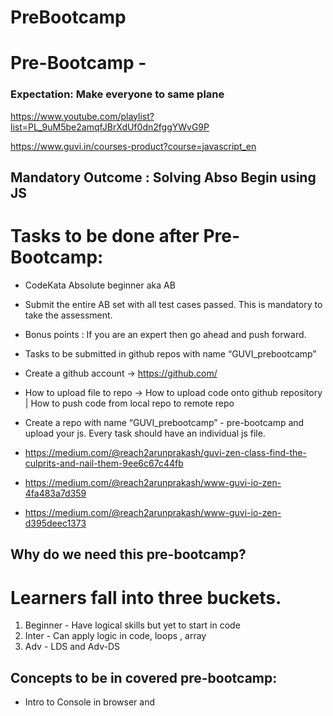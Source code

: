 # PreBootcamp



# Pre-Bootcamp - 

### Expectation: Make everyone to same plane 

https://www.youtube.com/playlist?list=PL_9uM5be2amqfJBrXdUf0dn2fggYWvG9P

https://www.guvi.in/courses-product?course=javascript_en

## Mandatory Outcome : Solving Abso Begin using JS 

# Tasks to be done after Pre-Bootcamp:

* CodeKata Absolute beginner aka AB

* Submit the entire AB set with all test cases passed. This is mandatory to take the assessment. 

* Bonus points : If you are an expert then go ahead and push forward. 

* Tasks to be submitted in github repos with name “GUVI_prebootcamp”

* Create a github account → https://github.com/ 

* How to upload file to repo → How to upload code onto github repository | How to push code from local repo to remote repo

* Create a repo with name “GUVI_prebootcamp” - pre-bootcamp and upload your js. Every task should have an individual js file.

* https://medium.com/@reach2arunprakash/guvi-zen-class-find-the-culprits-and-nail-them-9ee6c67c44fb

* https://medium.com/@reach2arunprakash/www-guvi-io-zen-4fa483a7d359

* https://medium.com/@reach2arunprakash/www-guvi-io-zen-d395deec1373


## Why do we need this pre-bootcamp? 

# Learners fall into three buckets. 

1. Beginner - Have logical skills but yet to start in code 
2. Inter - Can apply logic in code, loops , array 
3. Adv - LDS and Adv-DS 


## Concepts to be in covered pre-bootcamp:

* Intro to Console in browser and <script> tag

* Intro to Problem solving using Javascript ( Code Kata & GUVI Ide )

* Basics of JS - 

* Variables - Numbers , string , boolean 

* NAN & undefined 

* Type casting - String to number (int,float) - parseInt , parseFloat , + , Number , String to boolean

* Printing - console.log();

* Looping 

* Structure of looping with solved problem 

* Nested looping with an example 

* Conditions 

* Arrays 

* Objects

* Function - basics - Don't go in depth 


# Codekata - Lil extra  - any missing pieces 
Test Cases - Space at end or beginning , number format , single line print

## Assessment pattern 

1. MCQ & Coding 


* MCQs - only in the JS topics covered in Pre-Bootcamp 

* Coding - Code Kata

* 2 questions - Arrays , Maths and String - Mandatory to attend

* 1 q - DS  - skip if you don't know


* Session 1: Intro to code kata and JS

How to do CodeKata:
https://medium.com/@reach2arunprakash/guvi-codekata-javascript-8d0e88d35630


Reference materials for Javascript:

JS Course in GUVI - Get unlocked from Arun V
https://github.com/reach2arunprakash/javascript-101
https://developer.mozilla.org/en-US/docs/Learn/JavaScript/Building_blocks

Start here:

Where to run the code as first steps??

https://www.guvi.in/ide

This is the code template for reading the input in JS from code kata

Task 1:
Copy the below Code Template and paste it into https://www.guvi.in/ide
Paste output in the chat 

Code Template:

const readline = require('readline');
const inp = readline.createInterface({
  input: process.stdin
});
const userInput = [];
inp.on("line", (data) => {
 userInput.push(data);
});
inp.on("close", () => {

//start-here
//Your code goes here … replace this line with your code logic 

//end-here
});

Output:
	

Output:
Nil
Execution Time:
0.072s
Memory Used:
8328kb




Next steps:

Print variable values - hardcoded
Add 2 variable and print 
Read a variable and print - Input 
Read split variables
Read two var and add 
Read two var and compare
Array
11 - single variable 
[ '11', '23', '45' ] --Array 
Read and add multiline / Read array of numbers - normal and looping 

1 2 3
4 5 6
7 8 9
Space at end
Test Cases
GitHub



var a = 10;
a = 40;
console.log(a);
var b = 20;

console.log(a+b);



---------------


Looping - Nested


const readline = require('readline');
const inp = readline.createInterface({
  input: process.stdin
});
const userInput = [];
inp.on("line", (data) => {
 userInput.push(data);
});
inp.on("close", () => {

//start-here

var total = 0;

for(var i = 0 ; i < userInput.length ; i = i +1)
{
   var dummy = userInput[i].split(" ");
   console.log(dummy);
   
    for(var j = 0 ; j< dummy.length ; j = j+1)
    {
        total = total + +dummy[j]
        
    }
    
}

//var dummy = ["1","2","3"];

console.log(total);


//end-here
});




const readline = require('readline');
const inp = readline.createInterface({
  input: process.stdin
});
const userInput = [];
inp.on("line", (data) => {
 userInput.push(data);
});
inp.on("close", () => {

//start-here


 var sum = 0 ;

for (i=0; i<3; i = i+1 )
{
 something = userInput[i].split(" ");
for(j = 0 ; j < 3; j++)
{
  sum = sum + +something[j];
}
}

 console.log(sum);

//start-here
/*
var sum =0;
for(var x=0;x < userInput.length;x++)
{
    z = userInput[x].split(" ");
    for (var i=0;i<z.length;i++)     {
        sum = sum+parseInt(z[i]);   }
    
}

console.log(sum)
*/
//end-here
});

Further common Issues:

Array traversal 
End space .join



Number:

let age = 10;
let mark = 80.09;

String/ char 

let name = "arun";
let sex = 'm';

boolean

let pass = True; 
let pass = False; 

-----------------

Typecasting 

Input:

10
hai
true
1,23, arun , a 




const readline = require('readline');
const inp = readline.createInterface({
  input: process.stdin
});
const userInput = [];
inp.on("line", (data) => {
 userInput.push(data);
});
inp.on("close", () => {

//console.log(userInput);

let i =0 ;
for(i=0;i<userInput.length;i++)
{
    console.log(typeof(userInput[i]))
}
let intvar = parseFloat(userInput[0]);
let strvar = userInput[1];
let bvar = (userInput[2] == 'true');
let arrvar = userInput[3].split(",");

console.log (typeof(intvar));
console.log (typeof(strvar));
console.log (typeof(bvar));
console.log (bvar);

console.log (arrvar);
console.log (typeof(arrvar));


/*
let bvar = true;
let arrvar = [10,10.3,"a","arun",23,false]
let objvar = {"name":"arun","age":100,"city":"chennai"}

console.log(typeof(intvar),typeof(strvar),typeof(bvar));

let i=0;

for(i = 0 ;i< arrvar.length;i++)
{
	console.log(arrvar[i]);
}


console.log(intvar.toFixed(2));
console.log(bvar);
console.log(arrvar);
console.log(objvar);
*/
//console.log();

//end-here
});

Session 2:

Hoisting :


1. Hoisting is moving up
2. Move only the var not the value


1. var is hoisted & function scope
2. let is not hoisted & its block scope

--------

Reverse 


const readline = require('readline');
const inp = readline.createInterface({
  input: process.stdin
});
const userInput = [];
inp.on("line", (data) => {
 userInput.push(data);
});
inp.on("close", () => {

var str = userInput[0];
var reverseStr = "";
for(var i = str.length-1; i>= 0; i--)
{
 reverseStr += str[i];
}


//end-here
});

------------

Single line print 



const readline = require('readline');
const inp = readline.createInterface({
  input: process.stdin
});
const userInput = [];
inp.on("line", (data) => {
 userInput.push(data);
});
inp.on("close", () => {

var str = userInput[0].split(" ");
var ss = [];
var zz = "";
for(var i=0;i<str.length;i++)
{
    ss.push(str[i])
    zz+=str[i] + " "
    //console.log(str[i]);
}
console.log(ss.join(" "));
console.log(zz.trim());

//end-here
});


Objects:


Objects - JSON format --> K:V
JavaScript Object Notation

K:V
JSON
hashtable
hashmap
dict


How will to create a contact details code? 

let name = [ "Arun","prakash","guvi"];
let number = [91768,123123,91764];
console.log(number[name.indexOf("Arun")]);

let details = { "Arun": 91768,"prakash": [123123,34534,435345],"guvi" :91764 }
console.log(details)

-------

Class Task : Create a Car Object 

{
    "brand1123": "BMW",
    "color":"icewater",
    "make":"icewater",
    "year":"icewater",
    "reported":"icewater",
    "wheels":3,
    "stepinie":4
} 


Create array of Car Object

let cars = [{
    "brand1123": "BMW",
    "color":"icewater",
    "make":"icewater",
    "year":"icewater",
    "reported":"icewater",
    "wheels":3,
    "stepinie":4
} ,
{
    "brand1123": "Audi",
    "color":"icewater",
    "make":"icewater",
    "year":"icewater",
    "reported":"icewater",
    "wheels":3,
    "stepinie":4
} 
,

{
    "brand1123": "Rolls",
    "color":"icewater",
    "make":"icewater",
    "year":"icewater",
    "reported":"icewater",
    "wheels":3,
    "stepinie":4
} 
]


Cars
cars[0]
cars[1]["brand1123"]

















Count duplicates:

let elem = [12,12,12,34,34,45,45,56,67,67,78,78,78,78,78]

let count = {};

for(i=0;i<elem.length;i++)
{

  if (count[elem[i]] === undefined)
  {
     count[elem[i]] = 1;
  }
  else
  {
     count[elem[i]] = count[elem[i]] + 1
  }

}

Problems to Solve:
2D array sum
Sum of each row from a 2D array and print in a single row
 In String, remove vowels
Sort the array elements in descending order based on the number of 1’s in its binary representation.
Frequency sort using objects.
